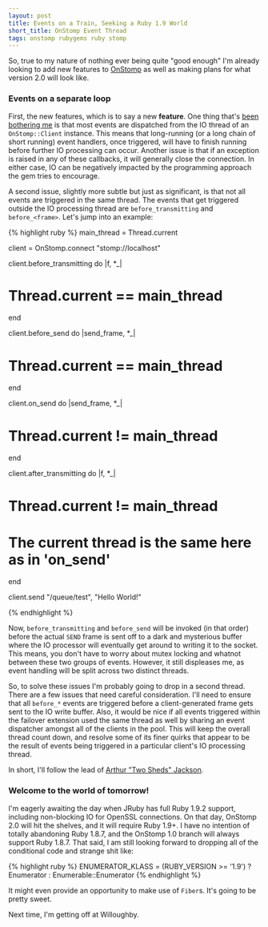 ```yaml
---
layout: post
title: Events on a Train, Seeking a Ruby 1.9 World
short_title: OnStomp Event Thread
tags: onstomp rubygems ruby stomp
---
```

So, true to my nature of nothing ever being quite "good enough" I'm already
looking to add new features to [OnStomp](http://mdvlrb.com/onstomp/) as well
as making plans for what version 2.0 will look like.

### Events on a separate loop

First, the new features, which is to say a new **feature**.  One thing that's
[been bothering me](https://github.com/meadvillerb/onstomp/issues/8) is that
most events are dispatched from the IO thread of an `OnStomp::Client`
instance.  This means that long-running (or a long chain of short
running) event handlers, once triggered, will have to finish running before
further IO processing can occur.  Another issue is that if an exception is
raised in any of these callbacks, it will generally close the connection.  In
either case, IO can be negatively impacted by the programming approach the
gem tries to encourage.

A second issue, slightly more subtle but just as significant, is that
not all events are triggered in the same thread. The events that get
triggered outside the IO processing thread are `before_transmitting` and
`before_<frame>`.  Let's jump into an example:

{% highlight ruby %}
main_thread = Thread.current

client = OnStomp.connect "stomp://localhost"

client.before_transmitting do |f, *_|
  # Thread.current == main_thread
end

client.before_send do |send_frame, *_|
  # Thread.current == main_thread
end

client.on_send do |send_frame, *_|
  # Thread.current != main_thread
end

client.after_transmitting do |f, *_|
  # Thread.current != main_thread
  # The current thread is the same here as in 'on_send'
end

client.send "/queue/test", "Hello World!"

{% endhighlight %}

Now, `before_transmitting` and `before_send` will be invoked (in that order)
before the actual `SEND` frame is sent off to a dark and mysterious buffer
where the IO processor will eventually get around to writing it to the
socket. This means, you don't have to worry about mutex locking and whatnot
between these two groups of events.  However, it still displeases me, as event
handling will be split across two distinct threads.

So, to solve these issues I'm probably going to drop in a second thread.
There are a few issues that need careful consideration.  I'll need to ensure
that all `before_*` events are triggered before a client-generated frame
gets sent to the IO write buffer.  Also, it would be nice if all events
triggered within the failover extension used the same thread as well by
sharing an event dispatcher amongst all of the clients in the pool.  This
will keep the overall thread count down, and resolve some of its finer quirks
that appear to be the result of events being triggered in a particular
client's IO processing thread.

In short, I'll follow the lead of
[Arthur "Two Sheds" Jackson](http://www.youtube.com/watch?v=HLjS3gzHetA).

### Welcome to the world of tomorrow!

I'm eagerly awaiting the day when JRuby has full Ruby 1.9.2 support,
including non-blocking IO for OpenSSL connections.  On that day, OnStomp 2.0
will hit the shelves, and it will require Ruby 1.9+.  I have no intention
of totally abandoning Ruby 1.8.7, and the OnStomp 1.0 branch will always
support Ruby 1.8.7.  That said, I am still looking forward to dropping all of
the conditional code and strange shit like:

{% highlight ruby %}
ENUMERATOR_KLASS = (RUBY_VERSION >= '1.9') ? Enumerator : Enumerable::Enumerator
{% endhighlight %}

It might even provide an opportunity to make use of `Fiber`s.  It's going to
be pretty sweet.

Next time, I'm getting off at Willoughby.
